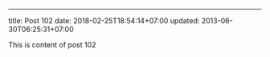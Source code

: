 ---
title: Post 102
date: 2018-02-25T18:54:14+07:00
updated: 2013-06-30T06:25:31+07:00

This is content of post 102